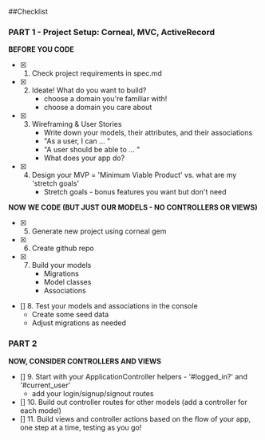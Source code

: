 ##Checklist

### PART 1 - Project Setup: Corneal, MVC, ActiveRecord

**BEFORE YOU CODE**
- [x] 1. Check project requirements in spec.md
- [x] 2. Ideate! What do you want to build?
     - choose a domain you're familiar with!
     - choose a domain you care about
- [x] 3. Wireframing & User Stories
     - Write down your models, their attributes, and their associations
     - "As a user, I can ... "
     - "A user should be able to ... "
     - What does your app do?
- [x] 4. Design your MVP = 'Minimum Viable Product' vs. what are my 'stretch goals'
     - Stretch goals - bonus features you want but don't need

**NOW WE CODE (BUT JUST OUR MODELS - NO CONTROLLERS OR VIEWS)**

- [x] 5. Generate new project using corneal gem
- [x] 6. Create github repo
- [x] 7. Build your models
     - Migrations
     - Model classes
     - Associations
- [] 8. Test your models and associations in the console
     - Create some seed data
     - Adjust migrations as needed


### PART 2

**NOW, CONSIDER CONTROLLERS AND VIEWS**

- [] 9. Start with your ApplicationController helpers - '#logged_in?' and '#current_user'
     - add your login/signup/signout routes  
- [] 10. Build out controller routes for other models (add a controller for each model)
- [] 11. Build views and controller actions based on the flow of your app, one step at a time, testing as you go!
